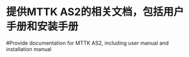 # 提供MTTK AS2的相关文档，包括用户手册和安装手册
#Provide documentation for MTTK AS2, including user manual and installation manual

